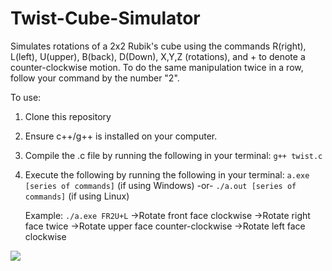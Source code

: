 # Twist-Cube-Simulator
Simulates rotations of a 2x2 Rubik's cube using the commands R(right), L(left), U(upper), B(back), D(Down), X,Y,Z (rotations), and + to denote a counter-clockwise motion.
To do the same manipulation twice in a row, follow your command by the number "2".

To use:
1. Clone this repository
2. Ensure c++/g++ is installed on your computer.
3. Compile the .c file by running the following in your terminal:
    `g++ twist.c`
4. Execute the following by running the following in your terminal:
    `a.exe [series of commands]` (if using Windows) -or-
    `./a.out [series of commands]` (if using Linux)
    
    Example: `./a.exe FR2U+L`
        ->Rotate front face clockwise
        ->Rotate right face twice
        ->Rotate upper face counter-clockwise
        ->Rotate left face clockwise
  
<img src="https://i.ibb.co/DW6DPXZ/twist-example.png">
